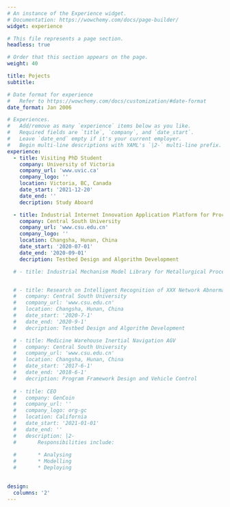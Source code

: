 ```yaml
---
# An instance of the Experience widget.
# Documentation: https://wowchemy.com/docs/page-builder/
widget: experience

# This file represents a page section.
headless: true

# Order that this section appears on the page.
weight: 40

title: Pojects
subtitle:

# Date format for experience
#   Refer to https://wowchemy.com/docs/customization/#date-format
date_format: Jan 2006

# Experiences.
#   Add/remove as many `experience` items below as you like.
#   Required fields are `title`, `company`, and `date_start`.
#   Leave `date_end` empty if it's your current employer.
#   Begin multi-line descriptions with YAML's `|2-` multi-line prefix.
experience:
  - title: Visiting PhD Student
    company: University of Victoria
    company_url: 'www.uvic.ca'
    company_logo: ''
    location: Victoria, BC, Canada
    date_start: '2021-12-20'
    date_end: ''
    decription: Study Aboard

  - title: Industrial Internet Innovation Application Platform for Process Industry
    company: Central South University 
    company_url: 'www.csu.edu.cn'
    company_logo: ''
    location: Changsha, Hunan, China
    date_start: '2020-07-01'
    date_end: '2020-09-01'
    decription: Testbed Design and Algorithm Development

  # - title: Industrial Mechanism Model Library for Metallurgical Process Industry


  # - title: Research on Intelligent Recognition of XXX Network Abnormal Behavior
  #   company: Central South University
  #   company_url: 'www.csu.edu.cn'
  #   location: Changsha, Hunan, China
  #   date_start: '2020-7-1'
  #   date_end: '2020-9-1'
  #   decription: Testbed Design and Algorithm Development

  # - title: Medicine Warehouse Inertial Navigation AGV
  #   company: Central South University
  #   company_url: 'www.csu.edu.cn'
  #   location: Changsha, Hunan, China
  #   date_start: '2017-6-1'
  #   date_end: '2018-6-1'
  #   decription: Program Framework Design and Vehicle Control
  
  # - title: CEO
  #   company: GenCoin
  #   company_url: ''
  #   company_logo: org-gc
  #   location: California
  #   date_start: '2021-01-01'
  #   date_end: ''
  #   description: |2-
  #       Responsibilities include:
        
  #       * Analysing
  #       * Modelling
  #       * Deploying
        

design:
  columns: '2'
---
```


